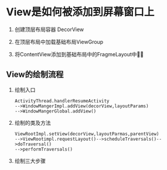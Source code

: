 # View是如何被添加到屏幕窗口上
1. 创建顶层布局容器 DecorView
    
       
2. 在顶层布局中加载基础布局ViewGroup
3. 将ContentView添加到基础布局中的FragmeLayout中
## View的绘制流程
1. 绘制入口
          
       ActivityThread.handlerResumeActivity
       -->WindowMangerImpl.addView(decorView,layoutParams)
       -->WindowMangerGlobal.addView()
2. 绘制的类及方法
      
       ViewRootImpl.setView(decorView,layoutParmas,parentView)
       -->ViewRootimpl.requestLayout()-->scheduleTraversals()-->doTraversal()
       -->performTraversals()
3. 绘制三大步骤
